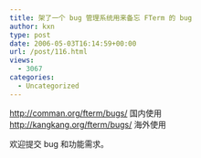 ```yaml
---
title: 架了一个 bug 管理系统用来备忘 FTerm 的 bug
author: kxn
type: post
date: 2006-05-03T16:14:59+00:00
url: /post/116.html
views:
  - 3067
categories:
  - Uncategorized
---
```


<http://comman.org/fterm/bugs/> 国内使用  
<http://kangkang.org/fterm/bugs/> 海外使用

欢迎提交 bug 和功能需求。
